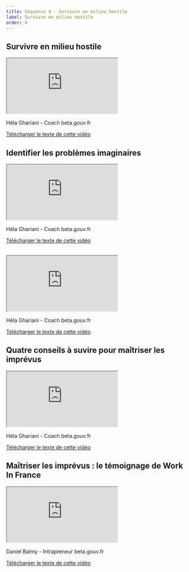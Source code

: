 ```yaml
---
title: Séquence 4 - Survivre en milieu hostile
label: Survivre en milieu hostile
order: 4
---
```


## Survivre en milieu hostile

<div class="mooc-iframe-center">
  <div class="mooc-iframe-container">
    <iframe src="https://www.dailymotion.com/embed/video/x6xkgk5" allowfullscreen></iframe>
  </div>
  <p>Héla Ghariani - Coach beta.gouv.fr</p>
  <p><a href="/content/docs/mooc/16-survivre-milieu-hostile.pdf" target="\_blank">Télécharger le texte de cette vidéo</a></p>
</div>

## Identifier les problèmes imaginaires

<div class="mooc-iframe-center">
  <div class="mooc-iframe-container">
    <iframe src="https://www.dailymotion.com/embed/video/x6xkgfb" allowfullscreen></iframe>
  </div>
  <p>Héla Ghariani - Coach beta.gouv.fr</p>
  <p><a href="/content/docs/mooc/17-identifier-problemes-imaginaires-1.pdf" target="\_blank">Télécharger le texte de cette vidéo</a></p>
</div>

<br>

<div class="mooc-iframe-center">
  <div class="mooc-iframe-container">
    <iframe src="https://www.dailymotion.com/embed/video/x6xkgbq" allowfullscreen></iframe>
  </div>
  <p>Héla Ghariani - Coach beta.gouv.fr</p>
  <p><a href="/content/docs/mooc/18-identifier-problemes-imaginaires-2.pdf" target="\_blank">Télécharger le texte de cette vidéo</a></p>
</div>

## Quatre conseils à suvire pour maîtriser les imprévus

<div class="mooc-iframe-center">
  <div class="mooc-iframe-container">
    <iframe src="https://www.dailymotion.com/embed/video/x6xkg5g" allowfullscreen></iframe>
  </div>
  <p>Héla Ghariani - Coach beta.gouv.fr</p>
  <p><a href="/content/docs/mooc/19-maitriser-imprevus.pdf" target="\_blank">Télécharger le texte de cette vidéo</a></p>
</div>

## Maîtriser les imprévus : le témoignage de Work In France

<div class="mooc-iframe-center">
  <div class="mooc-iframe-container">
    <iframe src="https://www.dailymotion.com/embed/video/x6xkfz0" allowfullscreen></iframe>
  </div>
  <p>Daniel Balmy - Intrapreneur beta.gouv.fr</p>
  <p><a href="/content/docs/mooc/20-maitriser-imprevus-temoignage-work-in-france.pdf" target="\_blank">Télécharger le texte de cette vidéo</a></p>
</div>
